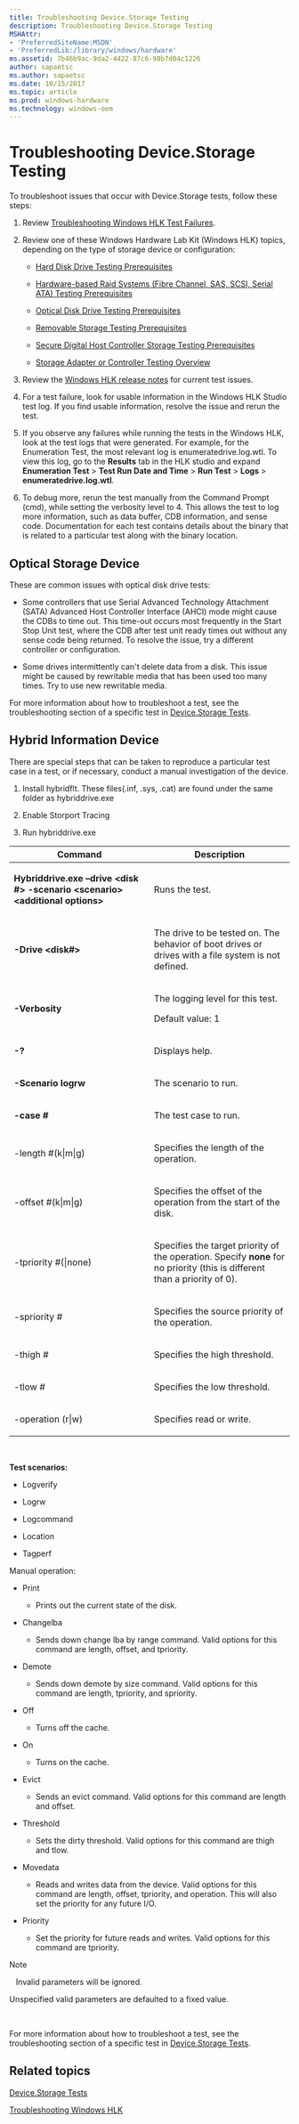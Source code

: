 ```yaml
---
title: Troubleshooting Device.Storage Testing
description: Troubleshooting Device.Storage Testing
MSHAttr:
- 'PreferredSiteName:MSDN'
- 'PreferredLib:/library/windows/hardware'
ms.assetid: 7b46b9ac-9da2-4422-87c6-98b7d04c1226
author: sapaetsc
ms.author: sapaetsc
ms.date: 10/15/2017
ms.topic: article
ms.prod: windows-hardware
ms.technology: windows-oem
---
```


# Troubleshooting Device.Storage Testing


To troubleshoot issues that occur with Device.Storage tests, follow these steps:

1.  Review [Troubleshooting Windows HLK Test Failures](..\user\troubleshooting-windows-hlk-test-failures.md).

2.  Review one of these Windows Hardware Lab Kit (Windows HLK) topics, depending on the type of storage device or configuration:

    -   [Hard Disk Drive Testing Prerequisites](hard-disk-drive-testing-prerequisites.md)

    -   [Hardware-based Raid Systems (Fibre Channel, SAS, SCSI, Serial ATA) Testing Prerequisites](hardware-based-raid-systems--fibre-channel-sas-scsi-serial-ata--testing-prerequisites.md)

    -   [Optical Disk Drive Testing Prerequisites](optical-disk-drive-testing-prerequisites.md)

    -   [Removable Storage Testing Prerequisites](removable-storage-testing-prerequisites.md)

    -   [Secure Digital Host Controller Storage Testing Prerequisites](secure-digital-host-controller-storage-testing-prerequisites.md)

    -   [Storage Adapter or Controller Testing Overview](storage-adapter-or-controller-testing-overview.md)

3.  Review the [Windows HLK release notes](http://go.microsoft.com/fwlink/p/?LinkID=236110) for current test issues.

4.  For a test failure, look for usable information in the Windows HLK Studio test log. If you find usable information, resolve the issue and rerun the test.

5.  If you observe any failures while running the tests in the Windows HLK, look at the test logs that were generated. For example, for the Enumeration Test, the most relevant log is enumeratedrive.log.wtl. To view this log, go to the **Results** tab in the HLK studio and expand **Enumeration Test** &gt; **Test Run Date and Time** &gt; **Run Test** &gt; **Logs** &gt; **enumeratedrive.log.wtl**.

6.  To debug more, rerun the test manually from the Command Prompt (cmd), while setting the verbosity level to 4. This allows the test to log more information, such as data buffer, CDB information, and sense code. Documentation for each test contains details about the binary that is related to a particular test along with the binary location.

## <span id="Optical_Storage_Device"></span><span id="optical_storage_device"></span><span id="OPTICAL_STORAGE_DEVICE"></span>Optical Storage Device


These are common issues with optical disk drive tests:

-   Some controllers that use Serial Advanced Technology Attachment (SATA) Advanced Host Controller Interface (AHCI) mode might cause the CDBs to time out. This time-out occurs most frequently in the Start Stop Unit test, where the CDB after test unit ready times out without any sense code being returned. To resolve the issue, try a different controller or configuration.

-   Some drives intermittently can't delete data from a disk. This issue might be caused by rewritable media that has been used too many times. Try to use new rewritable media.

For more information about how to troubleshoot a test, see the troubleshooting section of a specific test in [Device.Storage Tests](device-storage-tests.md).

## <span id="Hybrid_Information_Device"></span><span id="hybrid_information_device"></span><span id="HYBRID_INFORMATION_DEVICE"></span>Hybrid Information Device


There are special steps that can be taken to reproduce a particular test case in a test, or if necessary, conduct a manual investigation of the device.

1.  Install hybridflt. These files(.inf, .sys, .cat) are found under the same folder as hybriddrive.exe

2.  Enable Storport Tracing

3.  Run hybriddrive.exe

<table>
<colgroup>
<col width="50%" />
<col width="50%" />
</colgroup>
<thead>
<tr class="header">
<th>Command</th>
<th>Description</th>
</tr>
</thead>
<tbody>
<tr class="odd">
<td><p><strong>Hybriddrive.exe –drive &lt;disk #&gt; -scenario &lt;scenario&gt; &lt;additional options&gt;</strong></p></td>
<td><p>Runs the test.</p></td>
</tr>
<tr class="even">
<td><p><strong>-Drive &lt;disk#&gt;</strong></p></td>
<td><p>The drive to be tested on. The behavior of boot drives or drives with a file system is not defined.</p></td>
</tr>
<tr class="odd">
<td><p><strong>-Verbosity</strong></p></td>
<td><p>The logging level for this test.</p>
<p>Default value: 1</p></td>
</tr>
<tr class="even">
<td><p><strong>-?</strong></p></td>
<td><p>Displays help.</p></td>
</tr>
<tr class="odd">
<td><p><strong>-Scenario logrw</strong></p></td>
<td><p>The scenario to run.</p></td>
</tr>
<tr class="even">
<td><p><strong>-case #</strong></p></td>
<td><p>The test case to run.</p></td>
</tr>
<tr class="odd">
<td><p>-length #(k|m|g)</p></td>
<td><p>Specifies the length of the operation.</p></td>
</tr>
<tr class="even">
<td><p>-offset #(k|m|g)</p></td>
<td><p>Specifies the offset of the operation from the start of the disk.</p></td>
</tr>
<tr class="odd">
<td><p>-tpriority #(|none)</p></td>
<td><p>Specifies the target priority of the operation. Specify <strong>none</strong> for no priority (this is different than a priority of 0).</p></td>
</tr>
<tr class="even">
<td><p>-spriority #</p></td>
<td><p>Specifies the source priority of the operation.</p></td>
</tr>
<tr class="odd">
<td><p>-thigh #</p></td>
<td><p>Specifies the high threshold.</p></td>
</tr>
<tr class="even">
<td><p>-tlow #</p></td>
<td><p>Specifies the low threshold.</p></td>
</tr>
<tr class="odd">
<td><p>-operation (r|w)</p></td>
<td><p>Specifies read or write.</p></td>
</tr>
</tbody>
</table>

 

**Test scenarios:**

-   Logverify

-   Logrw

-   Logcommand

-   Location

-   Tagperf

Manual operation:

-   Print

    -   Prints out the current state of the disk.

-   Changelba

    -   Sends down change lba by range command. Valid options for this command are length, offset, and tpriority.

-   Demote

    -   Sends down demote by size command. Valid options for this command are length, tpriority, and spriority.

-   Off

    -   Turns off the cache.

-   On

    -   Turns on the cache.

-   Evict

    -   Sends an evict command. Valid options for this command are length and offset.

-   Threshold

    -   Sets the dirty threshold. Valid options for this command are thigh and tlow.

-   Movedata

    -   Reads and writes data from the device. Valid options for this command are length, offset, tpriority, and operation. This will also set the priority for any future I/O.

-   Priority

    -   Set the priority for future reads and writes. Valid options for this command are tpriority.

>[!NOTE]
>  
Invalid parameters will be ignored.

Unspecified valid parameters are defaulted to a fixed value.

 

For more information about how to troubleshoot a test, see the troubleshooting section of a specific test in [Device.Storage Tests](device-storage-tests.md).

## <span id="related_topics"></span>Related topics


[Device.Storage Tests](device-storage-tests.md)

[Troubleshooting Windows HLK](..\user\troubleshooting-windows-hlk.md)

 

 







